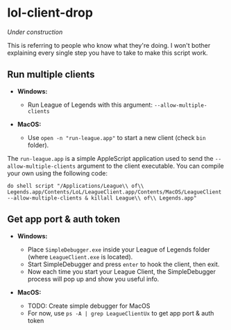 # lol-client-drop #

*Under construction*

This is referring to people who know what they're doing.
I won't bother explaining every single step you have to take to make this script work.

## Run multiple clients

* <b>Windows:</b>
    * Run League of Legends with this argument: `--allow-multiple-clients`

* <b>MacOS:</b>
    * Use `open -n "run-league.app"` to start a new client (check `bin` folder).

The `run-league.app` is a simple AppleScript application used to send the `--allow-multiple-clients` argument
to the client executable. You can compile your own using the following code:
```
do shell script "/Applications/League\\ of\\ Legends.app/Contents/LoL/LeagueClient.app/Contents/MacOS/LeagueClient --allow-multiple-clients & killall League\\ of\\ Legends.app"
```

## Get app port & auth token

* <b>Windows:</b>
    * Place `SimpleDebugger.exe` inside your League of Legends folder (where `LeagueClient.exe` is located).
    * Start SimpleDebugger and press `enter` to hook the client, then exit.
    * Now each time you start your League Client, the SimpleDebugger process will pop up and show you useful info.

* <b>MacOS:</b>
    * TODO: Create simple debugger for MacOS
    * For now, use `ps -A | grep LeagueClientUx` to get app port & auth token